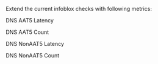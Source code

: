 Extend the current infoblox checks with following metrics:

DNS AAT5 Latency

DNS AAT5 Count

DNS NonAAT5 Latency

DNS NonAAT5 Count

